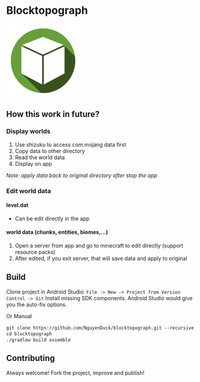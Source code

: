 # Blocktopograph
![Blocktopograph](./app/src/main/res/mipmap-xxxhdpi/ic_launcher.png)

## How this work in future?

### Display worlds
1. Use shizuku to access com.mojang data first
2. Copy data to other directory
3. Read the world data
4. Display on app

*Note: apply data back to original directory after stop the app*

### Edit world data
#### level.dat
- Can be edit directly in the app
#### world data (chunks, entities, biomes,...)
1. Open a server from app and go to minecraft to edit directly (support resource packs)
2. After edited, if you exit server, that will save data and apply to original

## Build

Clone project in Android Studio: `File -> New -> Project from Version Control -> Git`
Install missing SDK components. Android Studio would give you the auto-fix options.

Or Manual

```shell
git clone https://github.com/NguyenDuck/blocktopograph.git --recursive
cd blocktopograph
./gradlew build assemble
```

## Contributing

Always welcome! Fork the project, improve and publish!